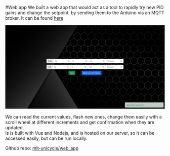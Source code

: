 #Web app
We built a web app that would act as a tool to rapidly try new PID gains and change the setpoint, by sending them to the Arduino via an MQTT broker. 
It can be found <a href="http://34.65.54.86:8080/" target="_blank" rel="noopener noreferrer">here</a><br>

![Web app](../images/web_app.png)

We can read the current values, flash new ones, change them easily with a scroll wheel at different increments and get confirmation when they are updated. <br>
Is is built with Vue and Nodejs, and is hosted on our server, so it can be accessed easily, but can be run locally.<br>

Github repo: <a href="https://github.com/mit-unicycle/web_app">mit-unicycle/web_app</a>